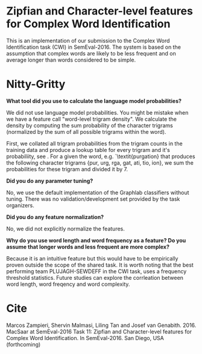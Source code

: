# Zipfian and Character-level features for Complex Word Identification

This is an implementation of our submission to the Complex Word Identification task (CWI) in SemEval-2016. The system is based on the assumption that complex words are likely to be less frequent and on average longer than words considered to be simple.


# Nitty-Gritty

**What tool did you use to calculate the language model probabilities?**

We did not use language model probabilities. You might be mistake when we have a feature call "word-level trigram density". We calculate the density by computing the sum probability of the character trigrams (normalized by the sum of all possible trigrams within the word). 

First, we collated all trigram probabilities from the trigram counts in the training data and produce a lookup table for every trigram and it's probabiliity, see . For a given the word, e.g. `\textit{purgation} that produces the following character trigrams {pur, urg, rga, gat, ati, tio, ion}, we sum the probabilities for these trigram and divided it by 7. 

**Did you do any parameter tuning?**

No, we use the default implementation of the Graphlab classifiers without tuning. There was no validation/development set provided by the task organizers. 

**Did you do any feature normalization?**

No, we did not explicitly normalize the features.

**Why do you use word length and word frequency as a feature? Do you assume that longer words and less frequent are more complex?**

Because it is an intuitive feature but this would have to be empirically proven outside the scope of the shared task. It is worth noting that the best performing team PLUJAGH-SEWDEFF in the CWI task, uses a frequency threshold statistics. Future studies can explore the corrleation between word length, word freqency and word complexity.


# Cite

Marcos Zampieri, Shervin Malmasi, Liling Tan and Josef van Genabith. 2016. MacSaar at SemEval-2016 Task 11: Zipfian and Character-level features for Complex Word Identification. In SemEval-2016. San Diego, USA (forthcoming)

```

```
